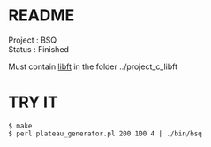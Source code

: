 # README #

Project : BSQ  
Status  : Finished

Must contain [libft](https://github.com/gaetanpueo/project_c_libft) in the folder ../project_c_libft

# TRY IT #

```
$ make
$ perl plateau_generator.pl 200 100 4 | ./bin/bsq
```